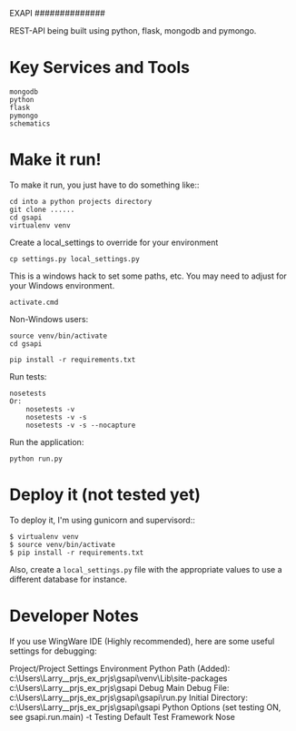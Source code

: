 EXAPI
##############

REST-API being built using python, flask, mongodb and pymongo.

Key Services and Tools
============

    mongodb
    python
    flask
    pymongo
    schematics

Make it run!
============

To make it run, you just have to do something like::

    cd into a python projects directory 
    git clone ......
    cd gsapi
    virtualenv venv

Create a local_settings to override for your environment

    cp settings.py local_settings.py

This is a windows hack to set some paths, etc. You may need to adjust for your Windows environment.

    activate.cmd

Non-Windows users:

    source venv/bin/activate
    cd gsapi

    pip install -r requirements.txt

Run tests:

    nosetests
    Or:
        nosetests -v
        nosetests -v -s
        nosetests -v -s --nocapture

Run the application:

    python run.py


Deploy it (not tested yet)
=========

To deploy it, I'm using gunicorn and supervisord::

    $ virtualenv venv
    $ source venv/bin/activate
    $ pip install -r requirements.txt

Also, create a `local_settings.py` file with the appropriate values to use a different database for instance.

Developer Notes
===============

If you use WingWare IDE (Highly recommended), here are some useful settings for debugging:

Project/Project Settings
    Environment
        Python Path (Added):
            c:\Users\Larry\__prjs\_ex\_prjs\gsapi\venv\Lib\site-packages
            c:\Users\Larry\__prjs\_ex\_prjs\gsapi
    Debug
        Main Debug File:
            c:\Users\Larry\__prjs\_ex\_prjs\gsapi\gsapi\run.py
        Initial Directory:
            c:\Users\Larry\__prjs\_ex\_prjs\gsapi\gsapi
        Python Options (set testing ON, see gsapi.run.main)
            -t
    Testing
        Default Test Framework
            Nose
